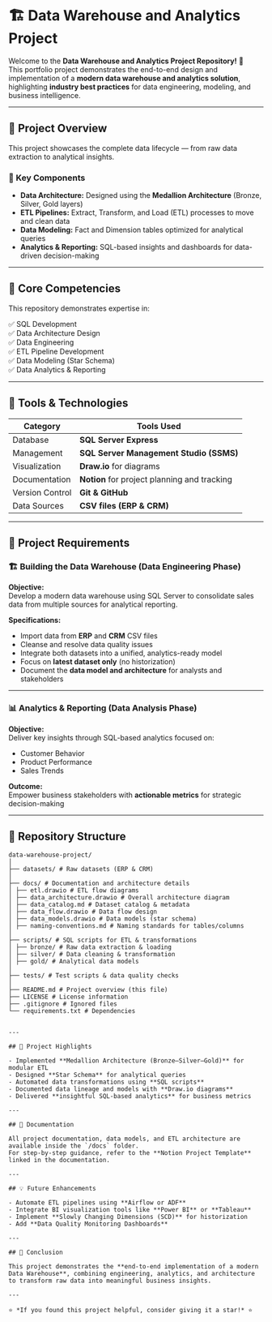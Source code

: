 # 🏗️ Data Warehouse and Analytics Project  

Welcome to the **Data Warehouse and Analytics Project Repository!** 🚀  
This portfolio project demonstrates the end-to-end design and implementation of a **modern data warehouse and analytics solution**, highlighting **industry best practices** for data engineering, modeling, and business intelligence.

---

## 📖 Project Overview  

This project showcases the complete data lifecycle — from raw data extraction to analytical insights.  

### 🔹 Key Components
- **Data Architecture:** Designed using the **Medallion Architecture** (Bronze, Silver, Gold layers)  
- **ETL Pipelines:** Extract, Transform, and Load (ETL) processes to move and clean data  
- **Data Modeling:** Fact and Dimension tables optimized for analytical queries  
- **Analytics & Reporting:** SQL-based insights and dashboards for data-driven decision-making  

---

## 🎯 Core Competencies  

This repository demonstrates expertise in:  

✅ SQL Development  
✅ Data Architecture Design  
✅ Data Engineering  
✅ ETL Pipeline Development  
✅ Data Modeling (Star Schema)  
✅ Data Analytics & Reporting  

---

## 🧩 Tools & Technologies  

| Category | Tools Used |
|-----------|-------------|
| Database | **SQL Server Express** |
| Management | **SQL Server Management Studio (SSMS)** |
| Visualization | **Draw.io** for diagrams |
| Documentation | **Notion** for project planning and tracking |
| Version Control | **Git & GitHub** |
| Data Sources | **CSV files (ERP & CRM)** |

---

## 🚀 Project Requirements  

### 🏗️ **Building the Data Warehouse (Data Engineering Phase)**  

**Objective:**  
Develop a modern data warehouse using SQL Server to consolidate sales data from multiple sources for analytical reporting.  

**Specifications:**  
- Import data from **ERP** and **CRM** CSV files  
- Cleanse and resolve data quality issues  
- Integrate both datasets into a unified, analytics-ready model  
- Focus on **latest dataset only** (no historization)  
- Document the **data model and architecture** for analysts and stakeholders  

---

### 📊 **Analytics & Reporting (Data Analysis Phase)**  

**Objective:**  
Deliver key insights through SQL-based analytics focused on:  
- Customer Behavior  
- Product Performance  
- Sales Trends  

**Outcome:**  
Empower business stakeholders with **actionable metrics** for strategic decision-making  

---

## 📂 Repository Structure  
```text
data-warehouse-project/
│
├── datasets/ # Raw datasets (ERP & CRM)
│
├── docs/ # Documentation and architecture details
│ ├── etl.drawio # ETL flow diagrams
│ ├── data_architecture.drawio # Overall architecture diagram
│ ├── data_catalog.md # Dataset catalog & metadata
│ ├── data_flow.drawio # Data flow design
│ ├── data_models.drawio # Data models (star schema)
│ ├── naming-conventions.md # Naming standards for tables/columns
│
├── scripts/ # SQL scripts for ETL & transformations
│ ├── bronze/ # Raw data extraction & loading
│ ├── silver/ # Data cleaning & transformation
│ ├── gold/ # Analytical data models
│
├── tests/ # Test scripts & data quality checks
│
├── README.md # Project overview (this file)
├── LICENSE # License information
├── .gitignore # Ignored files
└── requirements.txt # Dependencies


---

## 🧠 Project Highlights  

- Implemented **Medallion Architecture (Bronze–Silver–Gold)** for modular ETL  
- Designed **Star Schema** for analytical queries  
- Automated data transformations using **SQL scripts**  
- Documented data lineage and models with **Draw.io diagrams**  
- Delivered **insightful SQL-based analytics** for business metrics  

---

## 🧾 Documentation  

All project documentation, data models, and ETL architecture are available inside the `/docs` folder.  
For step-by-step guidance, refer to the **Notion Project Template** linked in the documentation.

---

## 💡 Future Enhancements  

- Automate ETL pipelines using **Airflow or ADF**  
- Integrate BI visualization tools like **Power BI** or **Tableau**  
- Implement **Slowly Changing Dimensions (SCD)** for historization  
- Add **Data Quality Monitoring Dashboards**  

---

## 🏁 Conclusion  

This project demonstrates the **end-to-end implementation of a modern Data Warehouse**, combining engineering, analytics, and architecture to transform raw data into meaningful business insights.  

---

⭐ *If you found this project helpful, consider giving it a star!* ⭐

